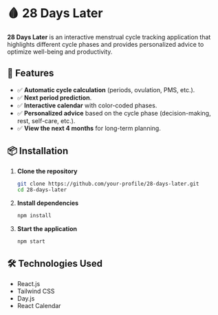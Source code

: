 # 🩸 28 Days Later

**28 Days Later** is an interactive menstrual cycle tracking application that highlights different cycle phases and provides personalized advice to optimize well-being and productivity.

## 🚀 Features

- ✅ **Automatic cycle calculation** (periods, ovulation, PMS, etc.).
- ✅ **Next period prediction**.
- ✅ **Interactive calendar** with color-coded phases.
- ✅ **Personalized advice** based on the cycle phase (decision-making, rest, self-care, etc.).
- ✅ **View the next 4 months** for long-term planning.

## 📦 Installation

1. **Clone the repository**

   ```sh
   git clone https://github.com/your-profile/28-days-later.git
   cd 28-days-later

   ```

2. **Install dependencies**

   ```sh
   npm install
   ```

3. **Start the application**
   ```sh
   npm start
   ```

## 🛠️ Technologies Used

- React.js
- Tailwind CSS
- Day.js
- React Calendar
